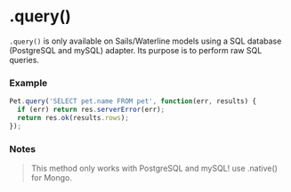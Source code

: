 # .query()

`.query()` is only available on Sails/Waterline models using a SQL database (PostgreSQL and mySQL) adapter.  Its purpose is to perform raw SQL queries.


### Example

```js
Pet.query('SELECT pet.name FROM pet', function(err, results) {
  if (err) return res.serverError(err);
  return res.ok(results.rows);
});
```



### Notes
> This method only works with PostgreSQL and mySQL! use .native() for Mongo.






<docmeta name="methodType" value="mcm">
<docmeta name="importance" value="undefined">
<docmeta name="displayName" value=".query()">

